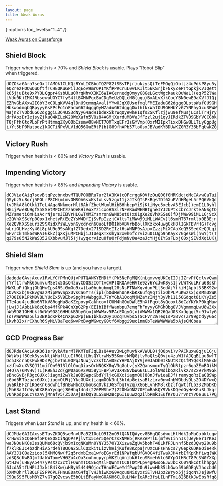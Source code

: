 ```yaml
---
layout: page
title: Weak Auras
---
```

{::options toc_levels="1..4" /}

[Weak Auras on Curseforge](https://www.curseforge.com/wow/addons/weakauras-2)

## Shield Block

Trigger when health is < 70% and _Shield Block_ is usable. Plays "Robot Blip" when triggered.

<textarea class="wa-textarea" cols="80" rows="10" readonly="true">
dOZOkaGAra7seOxtfAMOk1CLKQzRYnLICBboTQ2PG2lSBsTFjr)ukzysQ(TeFMOgQiObljz4uPdkP8yu5yeQZrezHOQwQuQftfTCHEOKu6PilJqEov9mrOPIYKfPPRCruL0vLKIlt56KSrjbFNkyZePTtGpkjKVIQettkO5jjuBte9xPYOLQgpr4KsbULuORrqNhvX3KI6WIACernedgOmyyG8GeLGctWgckaukOuWaL((eqP52lWaLVdu0K)IMXJRbsowuUGYC7fyS4llBXMkPgcBuCDqMeUzDQLcNG(uqu)BxALvX)kCocYBN0ewE9aXVfJ1QjEZRvGbAXxw2IGbY3xCOLgKVV4qlDnU9cmmqAval(YYw0JqXGUsofmqlFMEIaduG62dgggOLptpWafOU9GHHbkwodmqbQBpyyyGsFPsFo1nEaduG62dgggOyMZaduG62dgggOxlhlkxWafOU9GHHbYvG7YNPhyGcu3EWWWajnZTVObduG62dgggiL364US3dNyyG4adHIbdex5krWqOyewhHIqfs2SKflzjjwu9efMusjLCsiTrHjrydrfAozDrIejsyZjkuO4KILeK2OWeXafn5VOz84AGMjXurduMBVaJfFzzl2uj1qyJIRdkZTVO9GbYVCCGbkT0jFfhGtqPLoFrPtHtmmqZKyQObIzsmv08vNCT7QXTxqEFr3sGfVmp(QxrM2IpxTixxDHGw8LLTiyGgpUgi)Yt5bP0Matpqz1kGCTiNPxVLV1dQ56GuERtP)b(G89fhAPb57lo0sxJBVadKYBDUwKZ0R3Y36bFqUwKZ0R3Y367kUwmVseufds5TUStFj6SPsQb(yGYPP)(IoFDl(YYw0dgcfdgOfFzzlcgOXJRbYV8uEqkTjW0duwTciL36Yo9LOZMkPg4dYey6bQg3(IUYQQgF25zG8kNMatVegnPVeGOeYR8M3GIw(ix7UWCGbI6F7sRSk(xHZrqkV15DT7cZbg4dYRCAcm9iLuPVeG6Q2AeRJy1AZaP8wNs)d8bP0)a5EzESiiVRDxyoWqOiHjfIbsPx8LLTiyG8U2DH5adHIeMuigggOpfe1)2Lwzv8VcNJvwfVnPdKwfWIVSSf9iueO03Nakn3EbgO8DG4k60FFr7bdHIbdexVX5iyyG46ZAzZdgcfdgggggORKtbd0RLJfLlyGcu3EWWWaT8z6bgOa1ThmmmqkV15DT7CuxCqd(G4US3dgi)RLpdeVuRD7g0QnOa1Thmq8sT2TBqR2GpggOyMZaduG62dgggOLptprGbkqD7bdddu6lv6ZPUXdyGcu3EWWWaflNbgOa1ThmmmqExJdmq(xlFgcteuG62dgcte8XWajnZTVObduG62dgggixbUlFMEGbkqD7bdddKYBDCLaN5b(G8U2DoQloOrOiHjfIbsIwsL6THWgfxVogcfbgijAjvQ3gcfxVoOGpglrWhexrN(7lApyiumyG46nohbddexFwlBEWqOyWWWWWaL52lWyXxw2Invsne2O46G4kxjcgcfJW6iueQqYMLSyjljXIQNOWKskPKtcPnkmjcBiQqZjRlsKircBorHcfNuSKG0gfMigOm3(I2dgi)YXbgO0sN8vCaobLw68fLofoXWantIPIgiMjXurZxDY1URg3Eb59fDlbw8Y84REfzAl(C1ICD1fc6tbr9VDPvwf)RW5yLv1(L7hOfFzzlcgOXJRbYV8uEqkTjW0duwTciL36Yo9LOZMkPg4ds5ToL(h4dY3xCOLgKVV4qlDnU9cmqkV15ArotVElFRh8b5ArotVElFRVR4AX8krqvmixlYz61B5B9GAUogOCA6VVOZx3IVSSf9GHqXGbAXxw2IGbA84AG8lpLhKsBcm9aLvRas5TUStFj6SPsQb(GmbMEGQXTVORSQQXNDEgiVYPjW0lHrt6lbikH8kV5nOOLpY1UlmhyGO(3U0kRI)v4CeKYBDEx7UWCGb(G8kNMatpsjv6lbOUQTgX6iwT2mqk9pqUxMhlcs5ToL(h4dY7A3fMdmeksysHyGu6fFzzlcgiVRDxyoWqOiHjfIHHbsRcyXxw2IEekcu67taLMBVadu(oqxjNcgOxlhlkxWafOU9GHHbA5Z0dmqbQBpyyyGuERZ7A35OU4Gg8bXDzVhmq(xlFgiEPw72nOvBqbQBpyG4LATB3GwTbFmmqXYzGbkqD7bddd0YNPNiWafOU9GHHbk9Lk95u34bmqbQBpyyyGIzodmqbQBpyyyGCf4U8z6bgOa1ThmmmqsZC7lAWafOU9GHHbY7ACGbY)A5ZqyIGcu3EWqyIGpggiL364kboZd8b5DT7CuxCqJqrctkedu0K)IMXJRbAMetfnmmqcqO4gksmga
</textarea>

## Victory Rush

Trigger when health is < 80% and _Victory Rush_ is usable.

## Impending Victory

Trigger when health is < 85% and _Impending Victory_ is usable.

<textarea class="wa-textarea" cols="80" rows="10" readonly="true">
dCJViaGAiq7sqvBtqPzcbnxbvMTQUPOOBRu7ur2lA3KA)cOFcrggK0VfzOuQ0GfGHRKdcjoMcCAvwOaTuiQSybz5u8qrj5PGLrP8CH(mLmvOMSOA6sxKsfxLsv5zqu11jzJIsQTsPkBgsTDf6XuPVdHMgeL5rPQ6VkQdtvJMkA8kOtkk1TeL4AqaNNkmorHlt8AbfZbetWtmlHibBHhbcpYiSjKtiNyc5xebvA3EJcb))emI1L0yhlHGLjPwe8U9gfS5SSetMPCHtzzaQeKHlVoxYzicxoHS3lrNFARadWENBtgheIYJ2UPtxcbrcJrkteANSgtOMZYsmeti6mHisAcrNjersJIBVrHLGwTXMZYsmronGWN85etO(x01gXe2QVhXSSeQ)fDjMWw99iMLLGj9cXe2QVhXSSeYp0Opx1xhetyR(EeZYsW4DfIjSvFpIzzjCAltsTiMWw99iMLLWACv)l6smHT67rmllb0E3EjnXe2QVhXSSeurz299XidXYsWLyonGycdrcn6OuoLfBOIkbVBVrbBollXKzkx4uwgGkH8lIGkTBVrHG)FcvgwLriGLHvzKy4GL8pkU9g99sAKgfZ7Dedx271SD2ReIIzl6sWNNF9sA)pxZzzjMiXCAaXeQ5SSedXeQJLqiwFvrckTmk6sWRAIGkkZ(qXKjuMPCHbjiJIUeqXTxshya2x0h6fcrvizu01Ugb9nKayx7GqesWi(hwY)t(Tqi79s05N2kWaS352KXbbvuMJl5)j)wyqcrvizu0fuOrFdjmNvOa4zaJcYHjOIYSsFLbjO0xjSEVdXqiUK)N8BHt2q12GWMblbLUMZYsmetiUK)N8BHt2q12GWMblllHAollXqmH6yjeI1xvKGslJIUe8QMiSeJRORtX)1jHmqacQOmR0xzqcrNjersti6mHisAuC7nkeurzEjgxrxNI)RtgKWsmUIUof)xNZPLy8nziy)eurz2hkMmHYmLlmilHlNq27v4dma7DUnzCeyaiuqxcA1gBollXe5KncFYNtmH6FrxBetyR(EeZYsO(x0LycB13JywwcQOmhxY)HrNquZGemExHycB13JywwcN2YKulIjSvFpIzzjKFOrFUQVoiMWw99iMLLGj9cXe2QVhXSSeq7D7L0etyR(EeZYsynUQ)fDjMWw99iMLLGkkZUPDiFzqcXL8Fy0je1Cc5rgYSLblbJyDjn2XsiuzyvgHLt2iMWqKqJokLt2qfvc7ZysggKGrSUKg7yjeQmSkJqW72BuWMZYsmzMYfoLLbOsi)IiOs72Bui4)NqLHvzecyzyvgjgoyj)JIBVrFVKgPrX8EhXWL9EnBN9kHOy2IUeQ5SSedXeQJLqiwFvrckTmk6sWRAIGkkZ(qXKjuMPCHbjOIYSsFLbjeDMqejnHOZeIiPrXT3OqqfL5LyCfDDk(VozqclX4k66u8FDoNwIX3KHG9tyjgxrxNI)RtczGaSe855xVK2)Z1CwwIjsmNgqmHAollXqmH6yjeI1xvKGslJIUe8QMiOIYSpumzcLzkxyqcYOOlbuC7L0bgG9f9HEHqufsgfDTRrqFdja21oieHemI)HL8)KFleYEVeD(PTcma7DUnzCqqfL54s(FYVfgKqufsgfDbfA03qcZzfkaEgWOGCyck9vcR37qmeurzwPVYGeIl5)j)w4KnuTniSzWsqPR5SSedXeIl5)j)w4KnuTniSzWYYs4YjK9Ef(adWENBtghbgaYDwolbTAJnNLLyICYgHp5ZjMq9VORnIjSvFpIzzju)l6smHT67rmllbJ3viMWw99iMLLGj9cXe2QVhXSSeoTLjPwetyR(EeZYsi)qJ(CvFDqmHT67rmllbvuMJl5)WOtiQzqcRXv9VOlXe2QVhXSSeq7D7L0etyR(EeZYsqfLz30oKVmiH4s(pm6eIAoH8idz2YGLLLWiNgGmBdyjb
</textarea>

## Shield Slam

Trigger when _Shield Slam_ is up (and you have a target).

<textarea class="wa-textarea" cols="80" rows="10" readonly="true">
dadodaGAvjAxuv1RvLYCfPMnQUjvPUTQANKYEHDtY(Pk5NePgMQK(nLgmvvgUKCqIIJjIZrvPfQclvvQwmrYYf1trwMk65umvuMSetx5QsQ4zuvCDQSzIQTtvCAP(QKQAAeHVte9zv6YcJwK8ys1jvLWTKuLRru68skhMWXLuP)QkgjGbQHwIps4RSjGmGo9xw)La0hububmqL28sNsFTNaKqvdunPLl3edAjY(kiH(Apbl33BK92wcOvVKxbj0xBvgWazMipWavSpxUvsCa6YTs(ipl(bOdMehUnRkbKX6ufqVqTilxOhPLPuKwzsx)q8MmUSWK27O0I0K1PkM0VBLYUdEx5V9EbvSpgRtvWbggOL77nYGbA1QcqMjMZaYzINjY3yVh1115OGdqot8iKYyZs5TTe4au4judKm6RTkV8RogHu8aKZepovpCakhcovfCUM4hGOuDWlE5hXfFqot8yQcoxt8dCaYKYkP0kqMuwjLwjJ(ApbiNk8eQbs4MfKPk4CnXpG2Pp(EEIbIBffWanbpu7emqFhFnyyyGMGhQbgOVJVgmmmqLwU8w3XxnWa9D81GHHbkl0dWa9D81GHHbkB5byG(o(AWWWav5PAcEOgyG(o(AWWWa1QB26Qad03Xxdgggi5c91wfyG(o(AWWWWa5ul33BKbdKPk4CnXpG2Pp(EEIbkh32Qy1QcqTUvbs5(SCFVr2aTeqIsPxBvc(ZY99gzdyyG6cikvh8Ix(rCXhuR69yMiVOaTeq6wvPxBvgWGwcyG0tf6Vbggi9uc1nmGbTeWWWWWWa5bAjsCMGbaa
</textarea>

## GCD Progress Bar

<textarea class="wa-textarea" cols="80" rows="10" readonly="true">
d0JRdaGAcLAxKQ61sr9ykAMsrMlPKMTeFJqLBsQ4Auv3wLgMuyNkAVWUL0(jO0pvi)vPACkuxw0qju1Gju0WjWbjf5Oek5ysvNtjAHuflLuIfRGLtLhsQYtrwMs55KmrckMQGjlvMoQlsQ0vju4zuW1fAJQqBLuuBwfTDc5JKcnnQsFwk9DsPgjbvTnL0OPqJNuWjvc3sfCAvDEcYHP0AjOYVjA0JaOh0IkNUtRzQ1fMYQsRlMAExNxzUlwXuXVSQJ11mifOn9913lOlOoqDiasOrNNQKX8qV3gGoLv(yX2QansmcnTyQlObRtpzr6qaZEmBO)kMB4O)A)6MVHv)TL(R9EhJZd(gW0ao6V2VU5By1FBP)AV3X48GVbWG6sLLJolNWdibozRlvkX7sZx9YkM9GksBhcGyBjR8gcGUXc)iagmi2wYkJaOBSWpcGbdYjljcGUXc)iagmOU)88nJfwieaDJf(ramyqoRzIaOBSWpcGbd6RTozuacGUXc)iagmOtRj)YkcGUXc)iagmOOk3nL3bldpGeisaBlzLra0nw4hbWGbdsDLs2O4DYwxQuyaKlBFzniKGeKn6SdwhifBnBwHbqCQbo6sq0vkzJGSfbgTy2q)XG6ELyhRM8lkbzlfqwt(fLb332MoDKDjMh6BaItnWyaKX8BnYyoge)30Hbq14n4(220PWShe7(220HaONZ70EtmBakQY9VkkDQedGyHeKGuSLJkqrvUhRpdpGucYszAVjMnafv5(Z5DAVj8akQYDLGSuM2BcpGI1uuwzq2ilbPmk1EufKYOu7rvnzYVOeuuL7POSYSqcs4buuL72bL0nOJSlHhqPOSYG0yroylcRyQNuw6KAxbd6nL1D13LGAs3JbqFhinQNWa6nLvmas7VJnIzVFdqdwZMBDYyTtpzr6qatV4Ox)TTXgwkodJxf3YTLR48GVbWGKUpRSLFzfKWpslleUrZGMAAFXuZ6QfsxWGeHzV3TEWa
</textarea>

## Last Stand

Triggers when _Last Stand_ is up, and my health is < 60%.

<textarea class="wa-textarea" cols="80" rows="10" readonly="true">
dCJMdaGAIIAxssETavZKOQ5seMnvUPa52I0oLO9I2nO9lQ4NIQAyev8BHgQOsdwuLHtHdkIoMuCobkluqwkrHwSiSCQ6Hef5PQESO8CiNgQPsPjlvtx5Ier5QerCzsxNWHb(RKAZePTlL(mf9vIinnIs(UeyEer1YKeJwaJNOuNKOs3ssQUMe68cQVjb9mIcgNKuMn0YNY3570Y3XizwaZgUv5bohF48LkfPJLnnf5bzd3Qwp20u9bf7klREJC4bzdhHiA5rd4hT8OOa25LlCQxkitLizVhHijKufe8KcpajrUXcuFsHhGcs7yGepkGDKeOie4RkAAY3J1OOa2zioo(5XMMQNw(f2q5rdmbIxa1wfoEGyrEd1NPWfqbUfGVOC4fiTwaXJH4rbIfKpKhfiwq(WKzd3Q8cKwBO(mfUakWTameVH6Zu4cOa3cuhnupyrpVKZlqAnibk6teuSRmehVlc60YpGtHRcT8Pc3W0YXXpGtHJw(uHByA5447yPsXzc3ctlFQWnmTCC8EqMslFQWnmTCC8(OtPLpv4gMwooEJwJbCkC0YNkCdtlhhpgA6JcdA5tfUHPLJJxkiB4iKw(uHByA54449QjocTHnuECweYdfPwp20u9iwwHh35LhGwo59bGDEqVJhocbU65XMMQhrllBOLFESPP6PLFHnuE0atG4fqTvHJhiwKxG0Aqcu0NiOyxziETvHJpz2Wryo5jjiqcNYJej0wfUC9QuSS5FUsM8YZ7vG7gQZvcsvE5bOLtEFayNxG0AKH6CLGuLH4rIeARc3fsLILnFTmL826BtkJwEbsRfq8yiEbepEdhiS65rgQZvcsvw2ujyfwKJxaNhBAQEA5rgQZvcsvw2ujyfwKJJJVJrgoqy5MfHSSrgkwTcB44r8vQQyvYIVLLnYQsdhj
</textarea>

<script type="text/javascript">
window.onload = function() {
    var textareas = document.getElementsByClassName("wa-textarea");

    for (var i = 0; i < textareas.length; i++) {
        btn = document.createElement("button");
        btn.appendChild(document.createTextNode("Copy"));
        var f = function (target, ev) {
            target.focus();
            target.select();
            document.execCommand("copy");
            alert("Weak Aura copied to clipboard.");
        }
        btn.onclick = f.bind({}, textareas[i]);
        btn.setAttribute("style", "vertical-align: top; margin-right: 1rem;");
        textareas[i].parentNode.insertBefore(btn, textareas[i]);
    }
}
</script>
